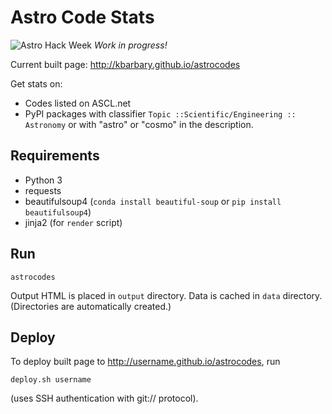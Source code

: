 Astro Code Stats
================

![Astro Hack Week](https://img.shields.io/badge/Astro-Hack%20Week-green.svg?style=flat-square) *Work in progress!*

Current built page: http://kbarbary.github.io/astrocodes

Get stats on:

- Codes listed on ASCL.net
- PyPI packages with classifier `Topic ::Scientific/Engineering :: Astronomy`
  or with "astro" or "cosmo" in the description.

## Requirements

- Python 3
- requests
- beautifulsoup4 (`conda install beautiful-soup` or
  `pip install beautifulsoup4`)
- jinja2 (for `render` script)

## Run

```
astrocodes
```

Output HTML is placed in `output` directory. Data is cached in `data`
directory. (Directories are automatically created.)

## Deploy

To deploy built page to http://username.github.io/astrocodes, run

```
deploy.sh username
```

(uses SSH authentication with git:// protocol).
